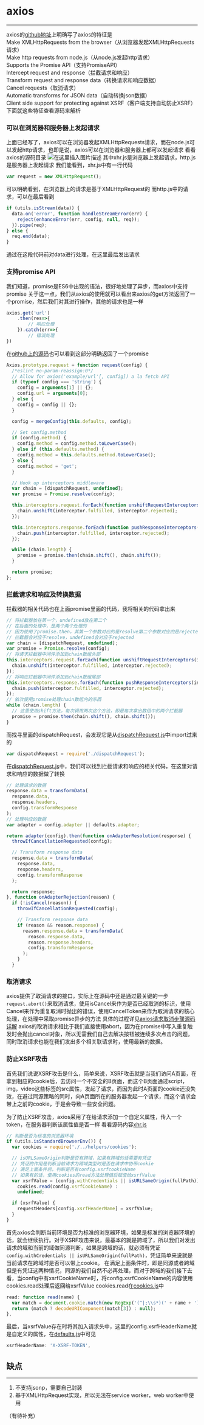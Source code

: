 # axios
---
axios的[github地址](https://github.com/axios/axios)上明确写了axios的特征是  
Make XMLHttpRequests from the browser（从浏览器发起XMLHttpRequests请求）  
Make http requests from node.js（从node.js发起http请求）  
Supports the Promise API（支持PromiseAPI）  
Intercept request and response（拦截请求和响应）  
Transform request and response data（转换请求和响应数据）  
Cancel requests（取消请求）  
Automatic transforms for JSON data（自动转换json数据）  
Client side support for protecting against XSRF（客户端支持自动防止XSRF）  
下面就这些特征查看源码来解析
### 可以在浏览器和服务器上发起请求
上面已经写了，axios可以在浏览器发起XMLHttpRequests请求，而在node.js可以发起http请求，也即是说，axios可以在浏览器和服务器上都可以发起请求
看看axios的源码目录
![在这里插入图片描述](https://img-blog.csdnimg.cn/20191126170956723.png?x-oss-process=image/watermark,type_ZmFuZ3poZW5naGVpdGk,shadow_10,text_aHR0cHM6Ly9ibG9nLmNzZG4ubmV0L3plbXByb2dyYW0=,size_16,color_FFFFFF,t_70)
其中xhr.js是浏览器上发起请求，http.js是服务器上发起请求
我们能看到，xhr.js中有一行代码
```javascript
var request = new XMLHttpRequest();
```
可以明确看到，在浏览器上的请求是基于XMLHttpRequest的
而http.js中的请求，可以在最后看到
```javascript
if (utils.isStream(data)) {
  data.on('error', function handleStreamError(err) {
    reject(enhanceError(err, config, null, req));
  }).pipe(req);
} else {
  req.end(data);
}
```
通过在这段代码前对data进行处理，在这里最后发出请求
### 支持promise API
我们知道，promise是ES6中出现的语法，很好地处理了异步，而axios中支持promise
关于这一点，我们从axios的使用就可以看出来axios的get方法返回了一个promise，然后我们对其进行操作，其他的请求也是一样
```javascript
axios.get('url')
	.then(res=>{
		// 响应处理
	}).catch(err=>{
		// 错误处理
})
```
在[github上的源码](https://github.com/axios/axios/blob/master/lib/core/Axios.js)也可以看到这部分明确返回了一个promise
```javascript
Axios.prototype.request = function request(config) {
  /*eslint no-param-reassign:0*/
  // Allow for axios('example/url'[, config]) a la fetch API
  if (typeof config === 'string') {
    config = arguments[1] || {};
    config.url = arguments[0];
  } else {
    config = config || {};
  }

  config = mergeConfig(this.defaults, config);

  // Set config.method
  if (config.method) {
    config.method = config.method.toLowerCase();
  } else if (this.defaults.method) {
    config.method = this.defaults.method.toLowerCase();
  } else {
    config.method = 'get';
  }

  // Hook up interceptors middleware
  var chain = [dispatchRequest, undefined];
  var promise = Promise.resolve(config);

  this.interceptors.request.forEach(function unshiftRequestInterceptors(interceptor) {
    chain.unshift(interceptor.fulfilled, interceptor.rejected);
  });

  this.interceptors.response.forEach(function pushResponseInterceptors(interceptor) {
    chain.push(interceptor.fulfilled, interceptor.rejected);
  });

  while (chain.length) {
    promise = promise.then(chain.shift(), chain.shift());
  }

  return promise;
};
```
### 拦截请求和响应及转换数据
拦截器的相关代码也在上面promise里面的代码，我将相关的代码拿出来
```javascript
// 将拦截器放在第一个，undefined放在第二个
// 在后面的处理中，是两个两个处理的
// 因为使用了promise.then，其第一个参数对应的是resolve第二个参数对应的是rejected
// 拦截器会对应于resolve，undefined会对应于rejected
var chain = [dispatchRequest, undefined];
var promise = Promise.resolve(config);
// 将请求拦截器中间件添加到chain数组头部
this.interceptors.request.forEach(function unshiftRequestInterceptors(interceptor) {
  chain.unshift(interceptor.fulfilled, interceptor.rejected);
});
// 将响应拦截器中间件添加到chain数组尾部
this.interceptors.response.forEach(function pushResponseInterceptors(interceptor) {
  chain.push(interceptor.fulfilled, interceptor.rejected);
});
// 依次使用promise处理chain数组内的东西
while (chain.length) {
  // 这里使用shift方法，每次调用两次这个方法，即是每次拿出数组中的两个拦截器
  promise = promise.then(chain.shift(), chain.shift());
}
```
而找寻里面的dispatchRequest，会发现它是从[dispatchRequest.js](https://github.com/axios/axios/blob/master/lib/core/dispatchRequest.js)中import过来的
```javascript
var dispatchRequest = require('./dispatchRequest');
```
在[dispatchRequest.js](https://github.com/axios/axios/blob/master/lib/core/dispatchRequest.js)中，我们可以找到拦截请求和响应的相关代码，在这里对请求和响应的数据做了转换
```javascript
// 处理请求的数据
response.data = transformData(
  response.data,
  response.headers,
  config.transformResponse
);
// 处理响应的数据
var adapter = config.adapter || defaults.adapter;

return adapter(config).then(function onAdapterResolution(response) {
  throwIfCancellationRequested(config);

  // Transform response data
  response.data = transformData(
    response.data,
    response.headers,
    config.transformResponse
  );

  return response;
}, function onAdapterRejection(reason) {
  if (!isCancel(reason)) {
    throwIfCancellationRequested(config);

    // Transform response data
    if (reason && reason.response) {
      reason.response.data = transformData(
        reason.response.data,
        reason.response.headers,
        config.transformResponse
      );
    }
  }
```
### 取消请求
axios提供了取消请求的接口，实际上在源码中还是通过最关键的一步```request.abort()```来取消请求，使用isCancel来作为是否已经取消的标识，使用Cancel来作为重复取消时抛出的错误，使用CancelToken来作为取消请求的核心处理，在处理中采取promise异步的方法
具体的过程详见[axios请求取消步骤源码详解](https://blog.csdn.net/zemprogram/article/details/103202132)
axios的取消请求相比于我们直接使用abort，因为在promise中写入重复触发时会抛出cancel对象，所以无需我们自己去解决按钮被连续多次点击的问题，同时取消请求也能在我们发出多个相关联请求时，使用最新的数据。
### 防止XSRF攻击
首先我们说说XSRF攻击是什么，简单来说，XSRF攻击就是当我们访问A页面，在拿到相应的cookie后，去访问一个不安全的B页面，而这个B页面通过script，img，video这些标签的src属性，发起了请求，而因为此时A页面的cookie还没失效，在避过同源策略的同时，向A页面所在的服务器发起一个请求，而这个请求会带上之前的cookie，于是会导致一些安全问题。

为了防止XSRF攻击，axios采用了在给请求添加一个自定义属性，传入一个token，在服务器判断该属性值是否一样
看看源码内容[xhr.js](https://github.com/axios/axios/blob/master/lib/adapters/xhr.js)
```javascript
// 判断是否为标准的浏览器环境
if (utils.isStandardBrowserEnv()) {
  var cookies = require('./../helpers/cookies');

  // isURLSameOrigin判断是否有跨域，如果有跨域的话需要有凭证
  // 凭证的作用是判断当前请求为跨域类型时是否在请求中协带cookie
  // 满足上面条件后，判断是否有config.xsrfcookieName
  // 如果有的话，使用cookies的read方法处理值后赋值给xsrfValue
  var xsrfValue = (config.withCredentials || isURLSameOrigin(fullPath)) && config.xsrfCookieName ?
    cookies.read(config.xsrfCookieName) :
    undefined;

  if (xsrfValue) {
    requestHeaders[config.xsrfHeaderName] = xsrfValue;
  }
}
```
首先axios会判断当前环境是否为标准的浏览器环境，如果是标准的浏览器环境的话，就会继续执行。对于XSRF攻击来说，最基本的就是跨域了，所以我们对发出请求的域和当前的域做同源判断，如果是跨域的话，就必须有凭证```config.withCredentials || isURLSameOrigin(fullPath)```，凭证简单来说就是当前请求在跨域时是否可以带上cookie。
在满足上面条件时，即是同源或者跨域但是有凭证这两种情况，同源的我们自然不必再处理，而对于跨域的我们接下去看，当config中有xsrfCookieName时，将config.xsrfCookieName的内容使用cookies.read处理后返回给xsrfValue
cookies.read在[cookies.js](https://github.com/axios/axios/blob/master/lib/helpers/cookies.js)中
```javascript
read: function read(name) {
  var match = document.cookie.match(new RegExp('(^|;\\s*)(' + name + ')=([^;]*)'));
  return (match ? decodeURIComponent(match[3]) : null);
},
```
最后，当xsrfValue存在时将其加入请求头中，这里的config.xsrfHeaderName就是自定义的属性，在[defaults.js](https://github.com/axios/axios/blob/master/lib/defaults.js)中可见
```javascript
xsrfHeaderName: 'X-XSRF-TOKEN',
```
## 缺点
---
1. 不支持jsonp，需要自己封装
2. 基于XMLHttpRequest实现，所以无法在service worker，web worker中使用

（有待补充）
